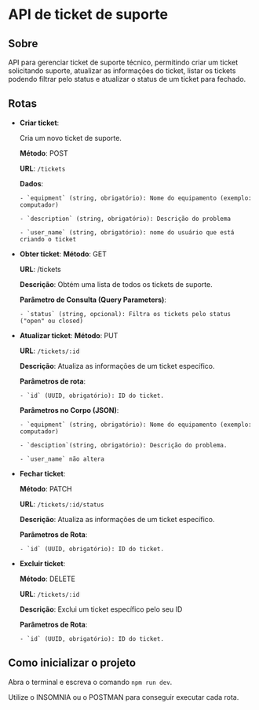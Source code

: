 # API de ticket de suporte

## Sobre
API para gerenciar ticket de suporte técnico, permitindo criar um ticket solicitando suporte, atualizar as informações do ticket, listar os tickets podendo filtrar pelo status e atualizar o status de um ticket para fechado.

## Rotas
* __Criar ticket__:

    Cria um novo ticket de suporte.

    __Método__: POST

    __URL__: `/tickets`

    __Dados__:

      - `equipment` (string, obrigatório): Nome do equipamento (exemplo: computador)

      - `description` (string, obrigatório): Descrição do problema

      - `user_name` (string, obrigatório): nome do usuário que está criando o ticket

* __Obter ticket__:
    __Método__: GET

    __URL__: /tickets

    __Descrição__: Obtém uma lista de todos os tickets de suporte.

    __Parâmetro de Consulta (Query Parameters)__:

      - `status` (string, opcional): Filtra os tickets pelo status ("open" ou closed)

* __Atualizar ticket__:
    __Método__: PUT

    __URL__: `/tickets/:id`

    __Descrição__: Atualiza as informações de um ticket específico.

    __Parâmetros de rota__:

      - `id` (UUID, obrigatório): ID do ticket.

    __Parâmetros no Corpo (JSON)__:

      - `equipment` (string, obrigatório): Nome do equipamento (exemplo: computador)

      - `desciption`(string, obrigatório): Descrição do problema.

      - `user_name` não altera

* __Fechar ticket__:

    __Método__: PATCH

    __URL__: `/tickets/:id/status`

    __Descrição__: Atualiza as informações de um ticket específico.

    __Parâmetros de Rota__:

      - `id` (UUID, obrigatório): ID do ticket.

* __Excluir ticket__:

    __Método__: DELETE

    __URL__: `/tickets/:id`

    __Descrição__: Exclui um ticket específico pelo seu ID

    __Parâmetros de Rota__:
    
      - `id` (UUID, obrigatório): ID do ticket.

## Como inicializar o projeto

Abra o terminal e escreva o comando `npm run dev`.

Utilize o INSOMNIA ou o POSTMAN para conseguir executar cada rota.
